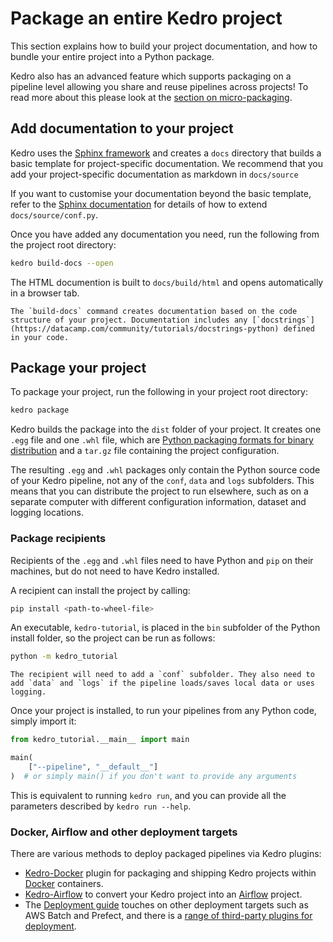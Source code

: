 # Package an entire Kedro project

This section explains how to build your project documentation, and how to bundle your entire project into a Python package.

Kedro also has an advanced feature which supports packaging on a pipeline level allowing you share and reuse pipelines across projects! To read more about this please look at the [section on micro-packaging](../nodes_and_pipelines/micro_packaging.md).


## Add documentation to your project

Kedro uses the [Sphinx framework](https://www.sphinx-doc.org) and creates a `docs` directory that builds a basic template for project-specific documentation. We recommend that you add your project-specific documentation as markdown in `docs/source`

If you want to customise your documentation beyond the basic template, refer to the [Sphinx documentation](https://www.sphinx-doc.org/en/master/usage/configuration.html) for details of how to extend `docs/source/conf.py`.

Once you have added any documentation you need, run the following from the project root directory:

```bash
kedro build-docs --open
```

The HTML documention is built to `docs/build/html` and opens automatically in a browser tab.

```{note}
The `build-docs` command creates documentation based on the code structure of your project. Documentation includes any [`docstrings`](https://datacamp.com/community/tutorials/docstrings-python) defined in your code.
```


## Package your project

To package your project, run the following in your project root directory:

```bash
kedro package
```

Kedro builds the package into the `dist` folder of your project. It creates one `.egg` file and one `.whl` file, which are [Python packaging formats for binary distribution](https://packaging.python.org/) and a `tar.gz` file containing the project configuration.

The resulting `.egg` and `.whl` packages only contain the Python source code of your Kedro pipeline, not any of the `conf`, `data` and `logs` subfolders. This means that you can distribute the project to run elsewhere, such as on a separate computer with different configuration information, dataset and logging locations.

### Package recipients

Recipients of the `.egg` and `.whl` files need to have Python and `pip` on their machines, but do not need to have Kedro installed.

A recipient can install the project by calling:

```bash
pip install <path-to-wheel-file>
```

An executable, `kedro-tutorial`, is placed in the `bin` subfolder of the Python install folder, so the project can be run as follows:

```bash
python -m kedro_tutorial
```

```{note}
The recipient will need to add a `conf` subfolder. They also need to add `data` and `logs` if the pipeline loads/saves local data or uses logging.
```

Once your project is installed, to run your pipelines from any Python code, simply import it:

```python
from kedro_tutorial.__main__ import main

main(
    ["--pipeline", "__default__"]
)  # or simply main() if you don't want to provide any arguments
```

This is equivalent to running `kedro run`, and you can provide all the parameters described by `kedro run --help`.

### Docker, Airflow and other deployment targets

There are various methods to deploy packaged pipelines via Kedro plugins:

* [Kedro-Docker](https://github.com/kedro-org/kedro-plugins/tree/main/kedro-docker) plugin for packaging and shipping Kedro projects within [Docker](https://www.docker.com/) containers.
* [Kedro-Airflow](https://github.com/kedro-org/kedro-plugins/tree/main/kedro-airflow) to convert your Kedro project into an [Airflow](https://airflow.apache.org/) project.
* The [Deployment guide](../deployment/deployment_guide) touches on other deployment targets such as AWS Batch and Prefect, and there is a [range of third-party plugins for deployment](extend_kedro/plugins.md#community-developed-plugins).
